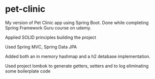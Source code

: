 # pet-clinic
My version of Pet Clinic app using Spring Boot. Done while completing Spring Framework Guru course on udemy.

Applied SOLID principles building the project

Used Spring MVC, Spring Data JPA

Added both an in memory hashmap and a h2 detabase implementation.

Used project lombok to generate getters, setters and to log eliminating some boilerplate code
